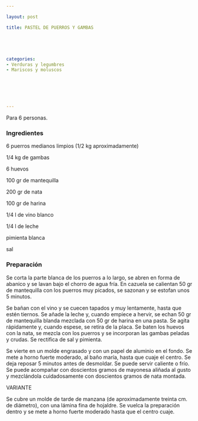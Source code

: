 ```yaml
---

layout: post

title: PASTEL DE PUERROS Y GAMBAS





categories:
- Verduras y legumbres
- Mariscos y moluscos






---
```


Para 6 personas.

<h3>Ingredientes</h3>

6 puerros medianos limpios (1/2 kg aproximadamente)

1/4 kg de gambas

6 huevos

100 gr de mantequilla

200 gr de nata

100 gr de harina

1/4 l de vino blanco

1/4 l de leche

pimienta blanca

sal

<h3>Preparación</h3>

Se corta la parte blanca de los puerros a lo largo, se abren en forma de abanico y se lavan bajo el chorro de agua fría. En cazuela se calientan 50 gr de mantequilla con los puerros muy picados, se sazonan y se estofan unos 5 minutos.

Se bañan con el vino y se cuecen tapados y muy lentamente, hasta que estén tiernos. Se añade la leche y, cuando empiece a hervir, se echan 50 gr de mantequilla blanda mezclada con 50 gr de harina en una pasta. Se agita rápidamente y, cuando espese, se retira de la placa. Se baten los huevos con la nata, se mezcla con los puerros y se incorporan las gambas peladas y crudas. Se rectifica de sal y pimienta.

Se vierte en un molde engrasado y con un papel de aluminio en el fondo. Se mete a horno fuerte moderado, al baño maría, hasta que cuaje el centro. Se deja reposar 5 minutos antes de desmoldar. Se puede servir caliente o frío. Se puede acompañar con doscientos gramos de mayonesa aliñada al gusto y mezclándola cuidadosamente con doscientos gramos de nata montada.

VARIANTE

Se cubre un molde de tarde de manzana (de aproximadamente treinta cm. de diámetro), con una lámina fina de hojaldre. Se vuelca la preparación dentro y se mete a horno fuerte moderado hasta que el centro cuaje.
